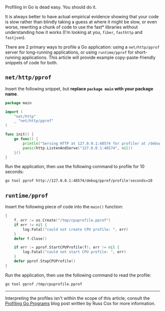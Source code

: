 Profiling in Go is dead easy. You should do it.

It is always better to have actual empirical evidence showing that your code is slow rather than blindly taking a guess at where it might be slow, or even worse, rewriting a chunk of code to use the fast\* libraries without understanding how it works (I'm looking at you, `fiber`, `fasthttp` and `fastjson`).

There are 2 primary ways to profile a Go application: using a `net/http/pprof` server for long-running applications, or using `runtime/pprof` for short-running applications. This article will provide example copy-paste-friendly snippets of code for both.

## `net/http/pprof`

Insert the following snippet, but **replace `package main` with your package name**.

```go
package main

import (
	"net/http"
	_ "net/http/pprof"
)

func init() {
	go func() {
		println("Serving HTTP at 127.0.0.1:48574 for profiler at /debug/pprof")
		panic(http.ListenAndServe("127.0.0.1:48574", nil))
	}()
}
```

Run the application, then use the following command to profile for 10 seconds:

```sh
go tool pprof http://127.0.0.1:48574/debug/pprof/profile?seconds=10
```

## `runtime/pprof`

Insert the following piece of code into the `main()` function:

```go
{
	f, err := os.Create("/tmp/cpuprofile.pprof")
	if err != nil {
	    log.Fatal("could not create CPU profile: ", err)
	}
	defer f.Close()

	if err := pprof.StartCPUProfile(f); err != nil {
	    log.Fatal("could not start CPU profile: ", err)
	}
	defer pprof.StopCPUProfile()
}
```

Run the application, then use the following command to read the profile:


```sh
go tool pprof /tmp/cpuprofile.pprof
```

---

Interpreting the profiles isn't within the scope of this article; consult the [Profiling Go Programs](https://go.dev/blog/pprof) blog post written by Russ Cox for more information.
